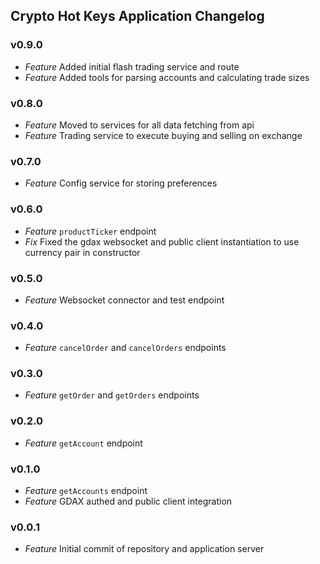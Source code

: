 ## Crypto Hot Keys Application Changelog

### v0.9.0
* *Feature* Added initial flash trading service and route
* *Feature* Added tools for parsing accounts and calculating trade sizes

### v0.8.0
* *Feature* Moved to services for all data fetching from api
* *Feature* Trading service to execute buying and selling on exchange

### v0.7.0
* *Feature* Config service for storing preferences

### v0.6.0
* *Feature* `productTicker` endpoint
* *Fix* Fixed the gdax websocket and public client instantiation to use currency pair in constructor

### v0.5.0
* *Feature* Websocket connector and test endpoint

### v0.4.0
* *Feature* `cancelOrder` and `cancelOrders` endpoints

### v0.3.0
* *Feature* `getOrder` and `getOrders` endpoints

### v0.2.0
* *Feature* `getAccount` endpoint

### v0.1.0
* *Feature* `getAccounts` endpoint
* *Feature* GDAX authed and public client integration

### v0.0.1
* *Feature* Initial commit of repository and application server